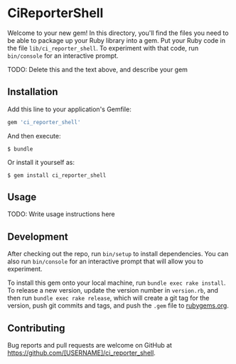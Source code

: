 # CiReporterShell

Welcome to your new gem! In this directory, you'll find the files you need to be able to package up your Ruby library into a gem. Put your Ruby code in the file `lib/ci_reporter_shell`. To experiment with that code, run `bin/console` for an interactive prompt.

TODO: Delete this and the text above, and describe your gem

## Installation

Add this line to your application's Gemfile:

```ruby
gem 'ci_reporter_shell'
```

And then execute:

    $ bundle

Or install it yourself as:

    $ gem install ci_reporter_shell

## Usage

TODO: Write usage instructions here

## Development

After checking out the repo, run `bin/setup` to install dependencies. You can also run `bin/console` for an interactive prompt that will allow you to experiment.

To install this gem onto your local machine, run `bundle exec rake install`. To release a new version, update the version number in `version.rb`, and then run `bundle exec rake release`, which will create a git tag for the version, push git commits and tags, and push the `.gem` file to [rubygems.org](https://rubygems.org).

## Contributing

Bug reports and pull requests are welcome on GitHub at https://github.com/[USERNAME]/ci_reporter_shell.

